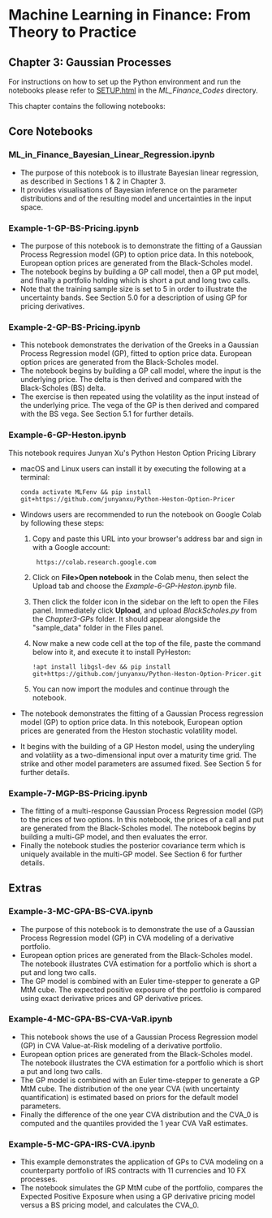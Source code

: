 # Machine Learning in Finance: From Theory to Practice

## Chapter 3: Gaussian Processes

For instructions on how to set up the Python environment and run the notebooks please refer to [SETUP.html](../SETUP.html) in the *ML_Finance_Codes* directory.

This chapter contains the following notebooks:

## Core Notebooks

### ML_in_Finance_Bayesian_Linear_Regression.ipynb
* The purpose of this notebook is to illustrate Bayesian linear regression, as described in Sections 1 & 2 in Chapter 3.
* It provides visualisations of Bayesian inference on the parameter distributions and of the resulting model and uncertainties in the input space. 

### Example-1-GP-BS-Pricing.ipynb
* The purpose of this notebook is to demonstrate the fitting of a Gaussian Process Regression model (GP) to option price data. In this notebook, European option prices are generated from the Black-Scholes model. 
* The notebook begins by building a GP call model, then a GP put model, and finally a portfolio holding which is short a put and long two calls.
* Note that the training sample size is set to 5 in order to illustrate the uncertainty bands. See Section 5.0 for a description of using GP for pricing derivatives. 

### Example-2-GP-BS-Pricing.ipynb
* This notebook demonstrates the derivation of the Greeks in a Gaussian Process Regression model (GP), fitted to option price data. European option prices are generated from the Black-Scholes model.
* The notebook begins by building a GP call model, where the input is the underlying price. The delta is then derived and compared with the Black-Scholes (BS) delta.
* The exercise is then repeated using the volatility as the input instead of the underlying price. The vega of the GP is then derived and compared with the BS vega. See Section 5.1 for further details.

### Example-6-GP-Heston.ipynb

This notebook requires Junyan Xu's Python Heston Option Pricing Library

* macOS and Linux users can install it by executing the following at a terminal:

    `conda activate MLFenv && pip install git+https://github.com/junyanxu/Python-Heston-Option-Pricer`

* Windows users are recommended to run the notebook on Google Colab by following these steps:

    1. Copy and paste this URL into your browser's address bar and sign in with a Google account:

            https://colab.research.google.com

    2. Click on **File>Open notebook** in the Colab menu, then select the Upload tab and choose the *Example-6-GP-Heston.ipynb* file. 
    
    3. Then click the folder icon in the sidebar on the left to open the Files panel. Immediately click **Upload**, and upload *BlackScholes.py* from the *Chapter3-GPs* folder. It should appear alongside the "sample_data" folder in the Files panel.
    
    4. Now make a new code cell at the top of the file, paste the command below into it, and execute it to install PyHeston:

        `!apt install libgsl-dev && pip install git+https://github.com/junyanxu/Python-Heston-Option-Pricer.git`
        
    5. You can now import the modules and continue through the notebook.

* The notebook demonstrates the fitting of a Gaussian Process regression model (GP) to option price data. In this notebook, European option prices are generated from the Heston stochastic volatility model.
* It begins with the building of a GP Heston model, using the underyling and volatility as a two-dimensional input over a maturity time grid. The strike and other model parameters are assumed fixed. See Section 5 for further details.

### Example-7-MGP-BS-Pricing.ipynb
* The fitting of a multi-response Gaussian Process Regression model (GP) to the prices of two options. In this notebook, the prices of a call and put are generated from the Black-Scholes model.  The notebook begins by building a multi-GP model, and then evaluates the error.
* Finally the notebook studies the posterior covariance term which is uniquely available in the multi-GP model. See Section 6 for further details. 

## Extras

### Example-3-MC-GPA-BS-CVA.ipynb
* The purpose of this notebook is to demonstrate the use of a Gaussian Process Regression model (GP) in CVA modeling of a derivative portfolio.
* European option prices are generated from the Black-Scholes model. The notebook illustrates CVA estimation for a portfolio which is short a put and long two calls.
* The GP model is combined with an Euler time-stepper to generate a GP MtM cube. The expected positive exposure of the portfolio is compared using exact derivative prices and GP derivative prices.

### Example-4-MC-GPA-BS-CVA-VaR.ipynb
* This notebook shows the use of a Gaussian Process Regression model (GP) in CVA Value-at-Risk modeling of a derivative portfolio.
* European option prices are generated from the Black-Scholes model. The notebook illustrates the CVA estimation for a portfolio which is short a put and long two calls.
* The GP model is combined with an Euler time-stepper to generate a GP MtM cube. The distribution of the one year CVA (with uncertainty quantification) is estimated based on priors for the default model parameters. 
* Finally the difference of the one year CVA distribution and the CVA_0 is computed and the quantiles provided the 1 year CVA VaR estimates.

### Example-5-MC-GPA-IRS-CVA.ipynb
* This example demonstrates the application of GPs to CVA modeling on a counterparty portfolio of IRS contracts with 11 currencies and 10 FX processes.
* The notebook simulates the GP MtM cube of the portfolio, compares the Expected Positive Exposure when using a GP derivative pricing model versus a BS pricing model, and calculates the CVA_0.
